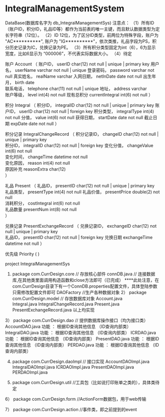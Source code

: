 # IntegralManagementSystem

DataBase(数据库名字为 db_IntegralManagementSys)
注意点：
	（1）所有ID（账户ID，积分ID，礼品ID等）都作为当前表的唯一主键，而且默认数据类型为定长字符串（12位）。
	（2）ID 12位，为了区分ID类型，前两位为特殊字段，账户为 "AC**********", 账户为 "IG**********"，依次类推，礼品字段为PS，积分历史记录为IC，兑换记录为PE。
	（3）所有积分类型固定为int（6），6为显示宽度，比如6显示为 “000006”，不代表实际数据大小。
	（4）待定

账户			Account	
（
	账户ID，	userID			char(12)	not null | unique | primary key
	用户名，	userName		varchar		not null | unique
	登录密码，	password		varchar		not null
	真实姓名，	realName		varchar
	入网日期，	netInDate		date		not null
	出生年月，	birth			date		
	联系电话，	telephone		char(11)	not null | unique
	地址，		address			varchar		
	账户等级，	level			int(4)		not null
	现有总积分	currentIntegral	int(6)		not null
）

积分			Integral
（
	积分ID，	integralID		char(12)	not null | unique | primary key
	账户ID，	userID			char(12)	not null | foreign key
	积分类型，	integralType	int(4)		not null
	分值，		value			int(6)		not null
	获得日期，	startDate		date		not null
	截止日期	expDate			date		not null
）

积分记录		IntegralChangeRecord
（
积分记录ID，	changeID		char(12)	not null | unique | primary key			
积分ID，        integralID      char(12)    not null | foreign key 
变化分值，		changeValue     int(6)      not null                
变化时间，   	changeTime      datetime    not null                     
变化原因，      reason          int(4)      not null            
原因补充		reasonExtra		char(12)    
）

礼品			Present
（
礼品ID，		presentID		char(12)	not null | unique | primary key			
礼品类型，		presentType		int(4)      not null 
礼品价值，		presentPrice	double(2)   not null                
消耗积分，		costIntegral	int(6)      not null                     
礼品数量		presentNum		int(8)      not null            
）

兑换记录		PresentExchangeRecord
（
兑换记录ID，	exchangeID		char(12)	not null | unique | primary key			
礼品ID，		presentID		char(12)    not null | foreign key 
兑换日期		exchangeTime	datetime	not null
）

优先级			Priority
(
)

project IntegralManagementSys


1)	package com.CurrDesign.core		// 存放核心部件
		connDB.java	// 连接数据库,在其他类里面调用构造函数和close方法即可（已完成）
		****此处注意，在com.CurrDesign目录下有一个ConnDB.properties配置文件，具体登陆参数只需修改配置文件即可
		DAOFactory	//生产各种数据对象
2）	package com.CurrDesign.model	// 存放数据库对象
		Account.java	
		Integral.java
		IntegralChangeRecord.java
		Present.java
		PresentExchangeRecord.java	以上均实现
	
3）	package com.CurrDesign.dao		// 提供数据库操作接口（均为接口类）
		AccountDAO.java
			功能 ：	根据ID查询其他信息	（ID查询内部类）
		IntegralDAO.java
			功能 ：	根据ID查询其他信息	（ID查询内部类）
		ICRDAO.java
			功能 ：	根据ID查询其他信息	（ID查询内部类）
		PresentDAO.java
			功能 ：	根据ID查询其他信息	（ID查询内部类）
		PERDAO.java
			功能 ：	根据ID查询其他信息	（ID查询内部类）
	
4)	package com.CurrDesign.daoImpl	// 接口实现
		AccountDAOImpl.java
		IntegralDAOImpl.java
		ICRDAOImpl.java
		PresentDAOImpl.java
		PERDAOImpl.java
		
5)	package com.CurrDesign.util		//工具包（比如说打印账单之类的），具体类待定

6）	package com.CurrDesign.form		//ActionForm数据包，用于web传输

7）	package com.CurrDesign.action	//事件类，即之前提到的event